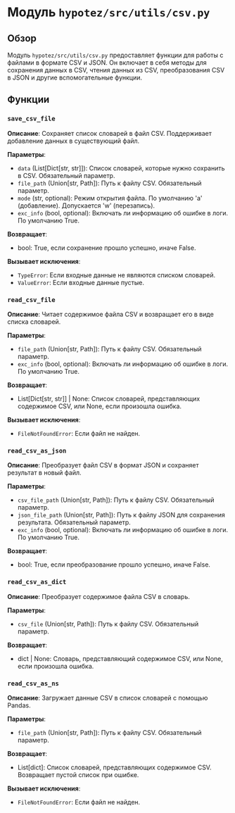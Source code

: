 # Модуль `hypotez/src/utils/csv.py`

## Обзор

Модуль `hypotez/src/utils/csv.py` предоставляет функции для работы с файлами в формате CSV и JSON. Он включает в себя методы для сохранения данных в CSV, чтения данных из CSV, преобразования CSV в JSON и другие вспомогательные функции.

## Функции

### `save_csv_file`

**Описание**: Сохраняет список словарей в файл CSV. Поддерживает добавление данных в существующий файл.

**Параметры**:
- `data` (List[Dict[str, str]]): Список словарей, которые нужно сохранить в CSV. Обязательный параметр.
- `file_path` (Union[str, Path]): Путь к файлу CSV. Обязательный параметр.
- `mode` (str, optional): Режим открытия файла. По умолчанию 'a' (добавление). Допускается 'w' (перезапись).
- `exc_info` (bool, optional): Включать ли информацию об ошибке в логи. По умолчанию True.

**Возвращает**:
- bool: True, если сохранение прошло успешно, иначе False.

**Вызывает исключения**:
- `TypeError`: Если входные данные не являются списком словарей.
- `ValueError`: Если входные данные пустые.


### `read_csv_file`

**Описание**: Читает содержимое файла CSV и возвращает его в виде списка словарей.

**Параметры**:
- `file_path` (Union[str, Path]): Путь к файлу CSV. Обязательный параметр.
- `exc_info` (bool, optional): Включать ли информацию об ошибке в логи. По умолчанию True.

**Возвращает**:
- List[Dict[str, str]] | None: Список словарей, представляющих содержимое CSV, или None, если произошла ошибка.

**Вызывает исключения**:
- `FileNotFoundError`: Если файл не найден.


### `read_csv_as_json`

**Описание**: Преобразует файл CSV в формат JSON и сохраняет результат в новый файл.

**Параметры**:
- `csv_file_path` (Union[str, Path]): Путь к файлу CSV. Обязательный параметр.
- `json_file_path` (Union[str, Path]): Путь к файлу JSON для сохранения результата. Обязательный параметр.
- `exc_info` (bool, optional): Включать ли информацию об ошибке в логи. По умолчанию True.

**Возвращает**:
- bool: True, если преобразование прошло успешно, иначе False.


### `read_csv_as_dict`

**Описание**: Преобразует содержимое файла CSV в словарь.

**Параметры**:
- `csv_file` (Union[str, Path]): Путь к файлу CSV. Обязательный параметр.

**Возвращает**:
- dict | None: Словарь, представляющий содержимое CSV, или None, если произошла ошибка.


### `read_csv_as_ns`

**Описание**: Загружает данные CSV в список словарей с помощью Pandas.

**Параметры**:
- `file_path` (Union[str, Path]): Путь к файлу CSV. Обязательный параметр.

**Возвращает**:
- List[dict]: Список словарей, представляющих содержимое CSV. Возвращает пустой список при ошибке.

**Вызывает исключения**:
- `FileNotFoundError`: Если файл не найден.